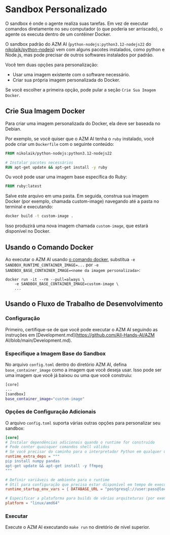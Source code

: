 # Sandbox Personalizado

O sandbox é onde o agente realiza suas tarefas. Em vez de executar comandos diretamente no seu computador
(o que poderia ser arriscado), o agente os executa dentro de um contêiner Docker.

O sandbox padrão do AZM AI (`python-nodejs:python3.12-nodejs22`
do [nikolaik/python-nodejs](https://hub.docker.com/r/nikolaik/python-nodejs)) vem com alguns pacotes instalados, como
python e Node.js, mas pode precisar de outros softwares instalados por padrão.

Você tem duas opções para personalização:

- Usar uma imagem existente com o software necessário.
- Criar sua própria imagem personalizada do Docker.

Se você escolher a primeira opção, pode pular a seção `Crie Sua Imagem Docker`.

## Crie Sua Imagem Docker

Para criar uma imagem personalizada do Docker, ela deve ser baseada no Debian.

Por exemplo, se você quiser que o AZM AI tenha o `ruby` instalado, você pode criar um `Dockerfile` com o seguinte conteúdo:

```dockerfile
FROM nikolaik/python-nodejs:python3.12-nodejs22

# Instalar pacotes necessários
RUN apt-get update && apt-get install -y ruby
```

Ou você pode usar uma imagem base específica do Ruby:

```dockerfile
FROM ruby:latest
```

Salve este arquivo em uma pasta. Em seguida, construa sua imagem Docker (por exemplo, chamada custom-image) navegando até a pasta no
terminal e executando:
```bash
docker build -t custom-image .
```

Isso produzirá uma nova imagem chamada `custom-image`, que estará disponível no Docker.

## Usando o Comando Docker

Ao executar o AZM AI usando [o comando docker](/modules/usage/installation#start-the-app), substitua
`-e SANDBOX_RUNTIME_CONTAINER_IMAGE=...` por `-e SANDBOX_BASE_CONTAINER_IMAGE=<nome da imagem personalizada>`:

```commandline
docker run -it --rm --pull=always \
    -e SANDBOX_BASE_CONTAINER_IMAGE=custom-image \
    ...
```

## Usando o Fluxo de Trabalho de Desenvolvimento

### Configuração

Primeiro, certifique-se de que você pode executar o AZM AI seguindo as instruções em [Development.md](https://github.com/All-Hands-AI/AZM AI/blob/main/Development.md).

### Especifique a Imagem Base do Sandbox

No arquivo `config.toml` dentro do diretório AZM AI, defina `base_container_image` como a imagem que você deseja usar.
Isso pode ser uma imagem que você já baixou ou uma que você construiu:

```bash
[core]
...
[sandbox]
base_container_image="custom-image"
```

### Opções de Configuração Adicionais

O arquivo `config.toml` suporta várias outras opções para personalizar seu sandbox:

```toml
[core]
# Instalar dependências adicionais quando o runtime for construído
# Pode conter quaisquer comandos shell válidos
# Se você precisar do caminho para o interpretador Python em qualquer um desses comandos, pode usar a variável $OH_INTERPRETER_PATH
runtime_extra_deps = """
pip install numpy pandas
apt-get update && apt-get install -y ffmpeg
"""

# Definir variáveis de ambiente para o runtime
# Útil para configuração que precisa estar disponível em tempo de execução
runtime_startup_env_vars = { DATABASE_URL = "postgresql://user:pass@localhost/db" }

# Especificar a plataforma para builds de várias arquiteturas (por exemplo, "linux/amd64" ou "linux/arm64")
platform = "linux/amd64"
```

### Executar

Execute o AZM AI executando ```make run``` no diretório de nível superior.
